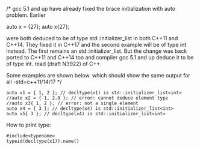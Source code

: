 /*
gcc 5.1 and up have already fixed the brace initialization with auto problem.
Earlier

auto x = {27};
auto x{27};

were both deduced to be of type std::initializer_list in both C++11 and C++14. They fixed it in C++17  and the second example will be of type int instead. The first remains an std::initializer_list. But the change was back ported to C++11 and C++14 too and compiler gcc 5.1 and up deduce it to be of type int. read (draft N3922) of C++.

Some examples are shown below. which should show the same output for all -std=c++11/14/17
*/

```
auto x1 = { 1, 2 }; // decltype(x1) is std::initializer_list<int>
//auto x2 = { 1, 2.0 }; // error: cannot deduce element type
//auto x3{ 1, 2 }; // error: not a single element
auto x4 = { 3 }; // decltype(x4) is std::initializer_list<int>
auto x5{ 3 }; // decltype(x4) is std::initializer_list<int>

```

How to print type:

```
#include<typename>
typeid(decltype(x1)).name()
```